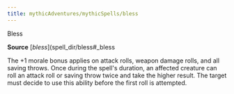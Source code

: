 ```yaml
---
title: mythicAdventures/mythicSpells/bless
---
```

Bless

**Source** [_bless_](spell_dir/bless#_bless

The +1 morale bonus applies on attack rolls, weapon damage rolls, and all saving throws. Once during the spell's duration, an affected creature can roll an attack roll or saving throw twice and take the higher result. The target must decide to use this ability before the first roll is attempted.

